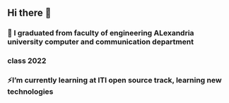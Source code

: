 ## Hi there 👋

<!--
**radwanabil/radwanabil** is a ✨ _special_ ✨ repository because its `README.md` (this file) appears on your GitHub profile.

Here are some ideas to get you started:

- 🔭 I’m currently working on ...
- 
- 👯 I’m looking to collaborate on ...
- 🤔 I’m looking for help with ...
- 💬 Ask me about ...
- 📫 How to reach me: ...
- 😄 Pronouns: ...
- ⚡ Fun fact: ...
-->
### 🌱  I graduated from faculty of engineering ALexandria university computer and communication department
###       class 2022
### ⚡I’m currently learning at ITI open source track, learning new technologies

